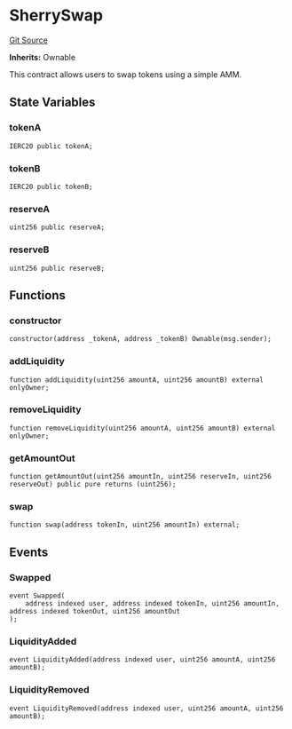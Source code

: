 # SherrySwap
[Git Source](https://github.com-smastropiero/SherryLabs/sherry-contracts/blob/abea0d8e26a21a2127d6a1d9e961e252da35642b/contracts/examples/wormhole/SherrySwap.sol)

**Inherits:**
Ownable

This contract allows users to swap tokens using a simple AMM.


## State Variables
### tokenA

```solidity
IERC20 public tokenA;
```


### tokenB

```solidity
IERC20 public tokenB;
```


### reserveA

```solidity
uint256 public reserveA;
```


### reserveB

```solidity
uint256 public reserveB;
```


## Functions
### constructor


```solidity
constructor(address _tokenA, address _tokenB) Ownable(msg.sender);
```

### addLiquidity


```solidity
function addLiquidity(uint256 amountA, uint256 amountB) external onlyOwner;
```

### removeLiquidity


```solidity
function removeLiquidity(uint256 amountA, uint256 amountB) external onlyOwner;
```

### getAmountOut


```solidity
function getAmountOut(uint256 amountIn, uint256 reserveIn, uint256 reserveOut) public pure returns (uint256);
```

### swap


```solidity
function swap(address tokenIn, uint256 amountIn) external;
```

## Events
### Swapped

```solidity
event Swapped(
    address indexed user, address indexed tokenIn, uint256 amountIn, address indexed tokenOut, uint256 amountOut
);
```

### LiquidityAdded

```solidity
event LiquidityAdded(address indexed user, uint256 amountA, uint256 amountB);
```

### LiquidityRemoved

```solidity
event LiquidityRemoved(address indexed user, uint256 amountA, uint256 amountB);
```

